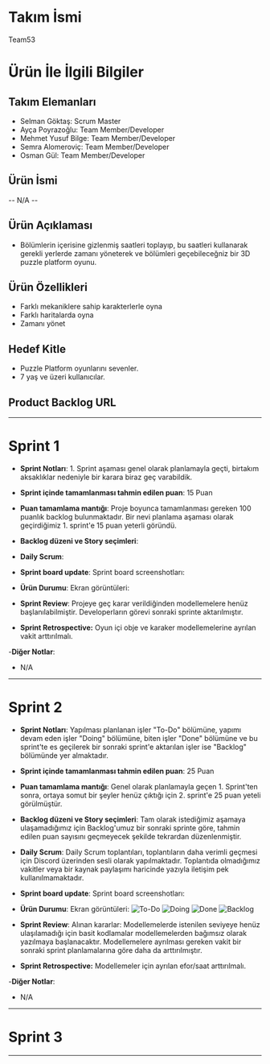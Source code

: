 # **Takım İsmi**

Team53

# Ürün İle İlgili Bilgiler

## Takım Elemanları

- Selman Göktaş: Scrum Master
- Ayça Poyrazoğlu: Team Member/Developer
- Mehmet Yusuf Bilge: Team Member/Developer
- Semra Alomeroviç: Team Member/Developer
- Osman Gül: Team Member/Developer

## Ürün İsmi

-- N/A --

## Ürün Açıklaması

- Bölümlerin içerisine gizlenmiş saatleri toplayıp, bu saatleri kullanarak gerekli yerlerde zamanı yöneterek ve bölümleri geçebileceğniz bir 3D puzzle platform oyunu.

## Ürün Özellikleri

- Farklı mekaniklere sahip karakterlerle oyna
- Farklı haritalarda oyna
- Zamanı yönet 

## Hedef Kitle

- Puzzle Platform oyunlarını sevenler.
- 7 yaş ve üzeri kullanıcılar. 


## Product Backlog URL



---

# Sprint 1

- **Sprint Notları**: 1. Sprint aşaması genel olarak planlamayla geçti, birtakım aksaklıklar nedeniyle bir karara biraz geç varabildik.

- **Sprint içinde tamamlanması tahmin edilen puan**: 15 Puan

- **Puan tamamlama mantığı**: Proje boyunca tamamlanması gereken 100 puanlık backlog bulunmaktadır. Bir nevi planlama aşaması olarak geçirdiğimiz 1. sprint'e 15 puan yeterli göründü.

- **Backlog düzeni ve Story seçimleri**:



- **Daily Scrum**:
- **Sprint board update**: Sprint board screenshotları: 


- **Ürün Durumu**: Ekran görüntüleri:
 

- **Sprint Review**: Projeye geç karar verildiğinden modellemelere henüz başlanılabilmiştir. Developerların görevi sonraki sprinte aktarılmıştır.


- **Sprint Retrospective:** Oyun içi obje ve karaker modellemelerine ayrılan vakit arttırılmalı.


-**Diğer Notlar**:
- N/A

---

# Sprint 2

- **Sprint Notları**: Yapılması planlanan işler "To-Do" bölümüne, yapımı devam eden işler "Doing" bölümüne, biten işler "Done" bölümüne ve bu sprint'te es geçilerek bir sonraki sprint'e aktarılan işler ise "Backlog" bölümünde yer almaktadır.

- **Sprint içinde tamamlanması tahmin edilen puan**: 25 Puan

- **Puan tamamlama mantığı**: Genel olarak planlamayla geçen 1. Sprint'ten sonra, ortaya somut bir şeyler henüz çıktığı için 2. sprint'e 25 puan yeteli görülmüştür.

- **Backlog düzeni ve Story seçimleri**: Tam olarak istediğimiz aşamaya ulaşamadığımız için Backlog'umuz bir sonraki sprinte göre, tahmin edilen puan sayısını geçmeyecek şekilde tekrardan düzenlenmiştir.



- **Daily Scrum**: Daily Scrum toplantıları, toplantıların daha verimli geçmesi için Discord üzerinden sesli olarak yapılmaktadır. Toplantıda olmadığımız vakitler veya bir kaynak paylaşımı haricinde yazıyla iletişim pek kullanılmamaktadır.
- **Sprint board update**: Sprint board screenshotları: 


- **Ürün Durumu**: Ekran görüntüleri: ![To-Do](https://user-images.githubusercontent.com/104423526/169904969-40645718-eea8-4535-a789-9a43b67248be.jpg) ![Doing](https://user-images.githubusercontent.com/104423526/169905051-20b81c87-c480-4923-be27-7347ff4cae59.jpg) ![Done](https://user-images.githubusercontent.com/104423526/169905075-04388c0e-b8a7-423b-a18a-13ed810be971.jpg) ![Backlog](https://user-images.githubusercontent.com/104423526/169905092-5ef786fb-078c-4d44-aa83-56f8157c323f.jpg)





- **Sprint Review**: Alınan kararlar: Modellemelerde istenilen seviyeye henüz ulaşılamadığı için basit kodlamalar modellemelerden bağımsız olarak yazılmaya başlanacaktır. Modellemelere ayrılması gereken vakit bir sonraki sprint planlamalarına göre daha da arttırılmıştır.


- **Sprint Retrospective:** Modellemeler için ayrılan efor/saat arttırılmalı.


-**Diğer Notlar**:
- N/A

---

# Sprint 3

---
